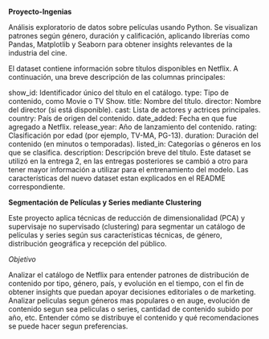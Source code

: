 ****Proyecto-Ingenias****

Análisis exploratorio de datos sobre películas usando Python. Se visualizan patrones según género, duración y calificación, aplicando librerías como Pandas, Matplotlib y Seaborn para obtener insights relevantes de la industria del cine.

El dataset contiene información sobre títulos disponibles en Netflix. A continuación, una breve descripción de las columnas principales:

show_id: Identificador único del título en el catálogo.
type: Tipo de contenido, como Movie o TV Show.
title: Nombre del título.
director: Nombre del director (si está disponible).
cast: Lista de actores y actrices principales.
country: País de origen del contenido.
date_added: Fecha en que fue agregado a Netflix.
release_year: Año de lanzamiento del contenido.
rating: Clasificación por edad (por ejemplo, TV-MA, PG-13).
duration: Duración del contenido (en minutos o temporadas).
listed_in: Categorías o géneros en los que se clasifica.
description: Descripción breve del título.
Este dataset se utilizó en la entrega 2, en las entregas posteriores se cambió a otro para tener mayor información a utilizar para el entrenamiento del modelo. Las características del nuevo dataset estan explicados en el README correspondiente.


**Segmentación de Películas y Series mediante Clustering**

Este proyecto aplica técnicas de reducción de dimensionalidad (PCA) y supervisaje no supervisado (clustering) para segmentar un catálogo de películas y series según sus características técnicas, de género, distribución geográfica y recepción del público.

*Objetivo*

Analizar el catálogo de Netflix para entender patrones de distribución de contenido por tipo, género, país, y evolución en el tiempo, con el fin de obtener insights que puedan apoyar decisiones editoriales o de marketing. Analizar peliculas segun géneros mas populares o en auge, evolución de contenido segun sea peliculas o series, cantidad de contenido subido por año, etc. Entender cómo se distribuye el contenido y qué recomendaciones se puede hacer segun preferencias.

